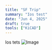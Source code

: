 ```yaml
---
title: "SF Trip"
summary: "Ios test"
date: "Jun 4, 2025"
draft: true
tools: ["KiCAD"]
---
```


Ios tets
![Image](image_63728C1C.jpg "Image")